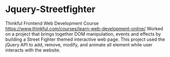 # Jquery-Streetfighter
Thinkful Frontend Web Development Course https://www.thinkful.com/courses/learn-web-development-online/
Worked on a project that brings together DOM manipulation, events and effects by building a Street Fighter themed interactive web page. This project used the jQuery API to add, remove, modify, and animate all element while user interacts with the website.
